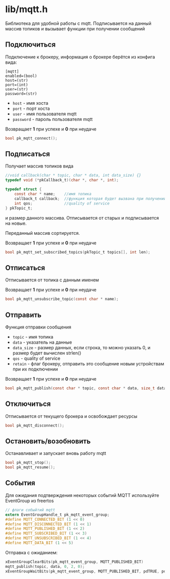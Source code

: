 # lib/mqtt.h

Библиотека для удобной работы с mqtt. Подписывается на данный массив топиков и вызывает функции при получении сообщений

## Подключиться
Подключение к брокеру, информация о брокере берётся из конфига вида:
```
[mqtt]
enabled=(bool)
host=(str)
port=(int)
user=(str)
password=(str)
```
* `host` - имя хоста
* `port` - порт хоста
* `user` - имя пользователя mqtt
* `password` - пароль пользователя mqtt

Возвращает __1__ при успехе и __0__ при неудаче

```C
bool pk_mqtt_connect();
```
## Подписаться

Получает массив топиков вида
```C
//void callback(char * topic, char * data, int data_size) {}
typedef void (*pkCallback_t)(char *, char *, int); 

typedef struct {
    const char * name;    //имя топика
    callback_t callback;  //функция которая будет вызвана при получении сообщения на данный топик    
    int qos;              //quality of service
} pkTopic_t;

```
и размер данного массива. Отписывается от старых и подписывается на новые.

Переданный массив сортируется.

Возвращает __1__ при успехе и __0__ при неудаче

```C
bool pk_mqtt_set_subscribed_topics(pkTopic_t topics[], int len); 
```

## Отписаться
Отписывается от топика с данным именем

Возвращает __1__ при успехе и __0__ при неудаче
```C
bool pk_mqtt_unsubscribe_topic(const char * name);
```

## Отправить
Функция отправки сообщения
* `topic` - имя топика
* `data` - указатель на данные
* `data_size` - размер данных, если строка, то можно указать 0, и размер будет вычислен strlen()
* `qos` - quality of service
* `retain` - флаг брокеру, отправить это сообщение новым устройствам при их подключении

Возвращает __1__ при успехе и __0__ при неудаче
```C
bool pk_mqtt_publish(const char * topic, const char * data, size_t data_size, int qos, bool retain); 
```
## Отключиться
Отписывается от текущего брокера и освобождает ресурсы
```C
bool pk_mqtt_disconnect(); 
```

## Остановить/возобновить
Останавливает и запускает вновь работу mqtt
```C
bool pk_mqtt_stop(); 
bool pk_mqtt_resume(); 
```
## События
Для ожидания подтверждения некоторых событий MQTT используйте EventGroup из freertos
```C
// флаги собыйтий mqtt
extern EventGroupHandle_t pk_mqtt_event_group;
#define MQTT_CONNECTED_BIT (1 << 0)
#define MQTT_DISCONNECTED_BIT (1 << 1)
#define MQTT_PUBLISHED_BIT (1 << 2)
#define MQTT_SUBSCRIBED_BIT (1 << 3)
#define MQTT_UNSUBSCRIBED_BIT (1 << 4)
#define MQTT_DATA_BIT (1 << 5)

```
Отправка с ожиданием:
```C
xEventGroupClearBits(pk_mqtt_event_group, MQTT_PUBLISHED_BIT)
mqtt_publish(topic, data, 0, 2, 0);
xEventGroupWaitBits(pk_mqtt_event_group, MQTT_PUBLISHED_BIT, pdTRUE, pdFALSE, portMAX_DELAY);
```

